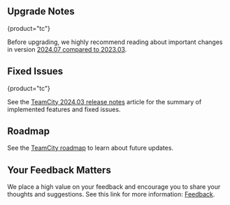 [//]: # (title: What's New in TeamCity 2024.07)
[//]: # (auxiliary-id: What's New in TeamCity 2024.07;What's New in TeamCity)


<include src="what-s-new-in-teamcity-tc.md" include-id="2024-07-tc"/>

<include src="what-s-new-in-teamcity-tcc.md" include-id="2024-07-tcc"/>


## Upgrade Notes
{product="tc"}

Before upgrading, we highly recommend reading about important changes in version [2024.07 compared to 2023.03](upgrade-notes.md#Changes+from+2023.03+to+2024.07).


## Fixed Issues
{product="tc"}

See the [TeamCity 2024.03 release notes](teamcity-2024-03-release-notes.md) article for the summary of implemented features and fixed issues.


## Roadmap

See the [TeamCity roadmap](https://www.jetbrains.com/teamcity/roadmap/#teamcity-roadmap) to learn about future updates.


## Your Feedback Matters

We place a high value on your feedback and encourage you to share your thoughts and suggestions. See this link for more information: [Feedback](feedback.md).


